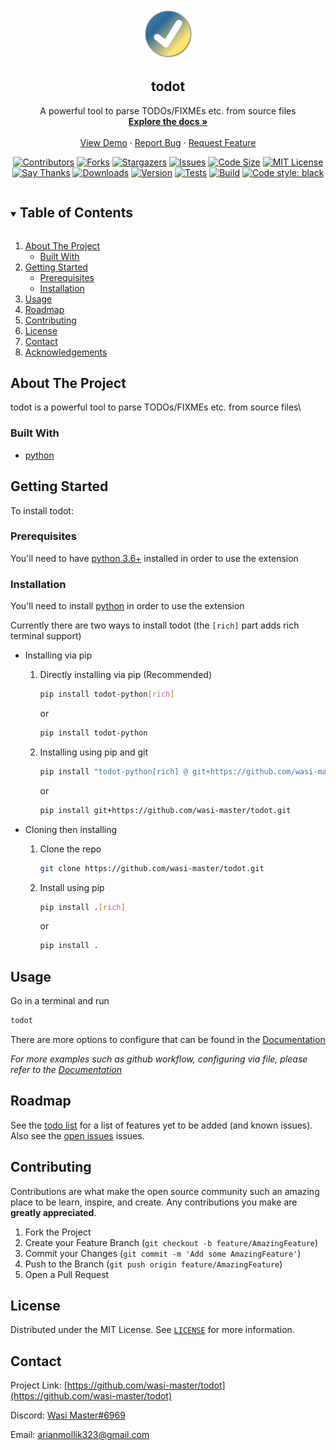 <!-- markdownlint-disable-file MD033-->

<!-- PROJECT LOGO -->
<br/>
<p align="center">
  <a href="https://github.com/wasi-master/todot">
    <img src="https://raw.githubusercontent.com/wasi-master/todot/main/images/logo.png" alt="Logo" width="80" height="80">
  </a>

  <h2 align="center">todot</h2>

  <p align="center">
    A powerful tool to parse TODOs/FIXMEs etc. from source files
    <br />
    <a href="https://wasi-master.github.io/todot/"><strong>Explore the docs »</strong></a>
    <br />
    <br />
    <a href="https://github.com/wasi-master/todot/blob/main/demo.md">View Demo</a>
    ·
    <a href="https://github.com/wasi-master/todot/issues">Report Bug</a>
    ·
    <a href="https://github.com/wasi-master/todot/issues">Request Feature</a>
  </p>
</p>

<p align="center">
   <a href="https://github.com/wasi-master/todot/graphs/contributors"><img src="https://img.shields.io/github/contributors/wasi-master/todot.svg?style=flat" alt="Contributors"></a>
   <a href="https://github.com/wasi-master/todot/network/members"><img src="https://img.shields.io/github/forks/wasi-master/todot.svg?style=flat" alt="Forks"></a>
   <a href="https://github.com/wasi-master/todot/stargazers"><img src="https://img.shields.io/github/stars/wasi-master/todot.svg?style=flat" alt="Stargazers"></a>
   <a href="https://github.com/wasi-master/todot/issues"><img src="https://img.shields.io/github/issues/wasi-master/todot.svg?style=flat" alt="Issues"></a>
   <a href="https://github.com/wasi-master/todot"><img src="https://img.shields.io/github/languages/code-size/wasi-master/todot.svg?style=flat" alt="Code Size"></a>
   <a href="https://github.com/wasi-master/todot/blob/master/LICENSE.txt"><img src="https://img.shields.io/github/license/wasi-master/todot.svg?style=flat" alt="MIT License"></a>
   <a href="https://saythanks.io/to/arianmollik323@gmail.com"><img src="https://img.shields.io/badge/Say%20Thanks-!-1EAEDB.svg" alt="Say Thanks"></a>
   <a href="https://pypistats.org/packages/todot-python"><img src="https://img.shields.io/pypi/dm/todot-python.svg?style=flat" alt="Downloads"></a>
   <a href="https://pypi.org/project/todot-python/#history"><img src="https://img.shields.io/pypi/v/todot-python.svg" alt="Version"></a>
   <a href="https://github.com/wasi-master/todot/actions/workflows/python-app.yml"><img src="https://img.shields.io/github/workflow/status/wasi-master/todot/Python%20application.svg?label=tests" alt="Tests"></a>
   <a href="https://github.com/wasi-master/todot/actions/workflows/python-publish.yml"><img src="https://img.shields.io/github/workflow/status/wasi-master/todot/Upload%20Python%20Package.svg?label=build" alt="Build"></a>
   <a href="https://github.com/psf/black"><img src="https://img.shields.io/badge/code%20style-black-000000.svg" alt="Code style: black"></a>
</p>

<!-- TABLE OF CONTENTS -->
<details open="open">
  <summary><h2 style="display: inline-block">Table of Contents</h2></summary>
  <ol>
    <li>
      <a href="#about-the-project">About The Project</a>
      <ul>
        <li><a href="#built-with">Built With</a></li>
      </ul>
    </li>
    <li>
      <a href="#getting-started">Getting Started</a>
      <ul>
        <li><a href="#prerequisites">Prerequisites</a></li>
        <li><a href="#installation">Installation</a></li>
      </ul>
    </li>
    <li><a href="#usage">Usage</a></li>
    <li><a href="#roadmap">Roadmap</a></li>
    <li><a href="#contributing">Contributing</a></li>
    <li><a href="#license">License</a></li>
    <li><a href="#contact">Contact</a></li>
    <li><a href="#acknowledgements">Acknowledgements</a></li>
  </ol>
</details>

<!-- ABOUT THE PROJECT -->
## About The Project


todot is a powerful tool to parse TODOs/FIXMEs etc. from source files\
<!-- For a demo see [demo.md](https://github.com/wasi-master/todot/blob/main/demo.md) -->

### Built With

* [python](https://www.python.org)

<!-- GETTING STARTED -->
## Getting Started

To install todot:

### Prerequisites

You'll need to have [python 3.6+](https://www.python.org) installed in order to use the extension

### Installation

You'll need to install [python](https://www.python.org) in order to use the extension

Currently there are two ways to install todot (the `[rich]` part adds rich terminal support)

* Installing via pip
  1. Directly installing via pip (Recommended)

     ```sh
     pip install todot-python[rich]
     ```

     or

     ```sh
     pip install todot-python
     ```

  2. Installing using pip and git

     ```sh
     pip install "todot-python[rich] @ git+https://github.com/wasi-master/todot.git"
     ```

     or

     ```sh
     pip install git+https://github.com/wasi-master/todot.git
     ```

* Cloning then installing
  1. Clone the repo

     ```sh
     git clone https://github.com/wasi-master/todot.git
     ```

  2. Install using pip

     ```sh
     pip install .[rich]
     ```

     or

     ```sh
     pip install .
     ```


<!-- USAGE EXAMPLES -->
## Usage

Go in a terminal and run

```sh
todot
```

There are more options to configure that can be found in the [Documentation](https://wasi-master.github.io/todot#Configuration)

_For more examples such as github workflow, configuring via file, please refer to the [Documentation](https://wasi-master.github.io/todot/)_

<!-- ROADMAP -->
## Roadmap

See the [todo list](https://github.com/wasi-master/todot/blob/main/TODO.md) for a list of features yet to be added (and known issues).
Also see the [open issues](https://github.com/wasi-master/todot/issues) issues.

<!-- CONTRIBUTING -->
## Contributing

Contributions are what make the open source community such an amazing place to be learn, inspire, and create. Any contributions you make are **greatly appreciated**.

1. Fork the Project
2. Create your Feature Branch (`git checkout -b feature/AmazingFeature`)
3. Commit your Changes (`git commit -m 'Add some AmazingFeature'`)
4. Push to the Branch (`git push origin feature/AmazingFeature`)
5. Open a Pull Request

<!-- LICENSE -->
## License

Distributed under the MIT License. See [`LICENSE`](license.md) for more information.

<!-- CONTACT -->
## Contact

Project Link: [https://github.com/wasi-master/todot](https://github.com/wasi-master/todot)

Discord: [Wasi Master#6969](https://discord.com/users/723234115746398219)

Email: [arianmollik323@gmail.com](mailto:arianmollik323@gmail.com)
